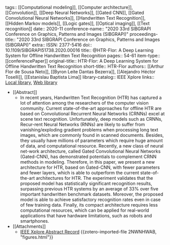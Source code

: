 tags:: [[Computational modeling]], [[Computer architecture]], [[Convolution]], [[Deep Neural Networks]], [[Gated CNN]], [[Gated Convolutional Neural Networks]], [[Handwritten Text Recognition]], [[Hidden Markov models]], [[Logic gates]], [[Optical imaging]], [[Text recognition]]
date:: 2020-11
conference-name:: "2020 33rd SIBGRAPI Conference on Graphics, Patterns and Images (SIBGRAPI)"
proceedings-title:: "2020 33rd SIBGRAPI Conference on Graphics, Patterns and Images (SIBGRAPI)"
extra:: ISSN: 2377-5416
doi:: 10.1109/SIBGRAPI51738.2020.00016
title:: @HTR-Flor: A Deep Learning System for Offline Handwritten Text Recognition
pages:: 54-61
item-type:: [[conferencePaper]]
original-title:: HTR-Flor: A Deep Learning System for Offline Handwritten Text Recognition
short-title:: HTR-Flor
authors:: [[Arthur Flor de Sousa Neto]], [[Byron Leite Dantas Bezerra]], [[Alejandro Héctor Toselli]], [[Estanislau Baptista Lima]]
library-catalog:: IEEE Xplore
links:: [Local library](zotero://select/groups/2386895/items/YT4FKSML), [Web library](https://www.zotero.org/groups/2386895/items/YT4FKSML)

- [[Abstract]]
	- In recent years, Handwritten Text Recognition (HTR) has captured a lot of attention among the researchers of the computer vision community. Current state-of-the-art approaches for offline HTR are based on Convolutional Recurrent Neural Networks (CRNNs) excel at scene text recognition. Unfortunately, deep models such as CRNNs, Recur-rent Neural Networks (RNNs) are likely to suffer from vanishing/exploding gradient problems when processing long text images, which are commonly found in scanned documents. Besides, they usually have millions of parameters which require huge amount of data, and computational resource. Recently, a new class of neural net-work architecture, called Gated Convolutional Neural Networks (Gated-CNN), has demonstrated potentials to complement CRNN methods in modeling. Therefore, in this paper, we present a new architecture for HTR, based on Gated-CNN, with fewer parameters and fewer layers, which is able to outperform the current state-of-the-art architectures for HTR. The experiment validates that the proposed model has statistically significant recognition results, surpassing previous HTR systems by an average of 33% over five important handwritten benchmark datasets. Moreover, the proposed model is able to achieve satisfactory recognition rates even in case of few training data. Finally, its compact architecture requires less computational resources, which can be applied for real-world applications that have hardware limitations, such as robots and smartphones.
- [[Attachments]]
	- [IEEE Xplore Abstract Record](https://ieeexplore.ieee.org/document/9266005/figures#figures) {{zotero-imported-file 2NWNHWAB, "figures.html"}}